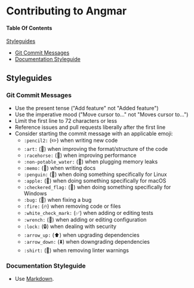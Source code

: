 # Contributing to Angmar

#### Table Of Contents

[Styleguides](#styleguides)
  * [Git Commit Messages](#git-commit-messages)
  * [Documentation Styleguide](#documentation-styleguide)

## Styleguides

### Git Commit Messages

* Use the present tense ("Add feature" not "Added feature")
* Use the imperative mood ("Move cursor to..." not "Moves cursor to...")
* Limit the first line to 72 characters or less
* Reference issues and pull requests liberally after the first line
* Consider starting the commit message with an applicable emoji:
    * `:pencil2:` (✏️) when writing new code
    * `:art:` (🎨) when improving the format/structure of the code
    * `:racehorse:` (🐎) when improving performance
    * `:non-potable_water:` (🚱) when plugging memory leaks
    * `:memo:` (📝) when writing docs
    * `:penguin:` (🐧) when doing something specifically for Linux
    * `:apple:` (🍎) when doing something specifically for macOS
    * `:checkered_flag:` (🏁) when doing something specifically for Windows
    * `:bug:` (🐛) when fixing a bug
    * `:fire:` (🔥) when removing code or files
    * `:white_check_mark:` (✅) when adding or editing tests
    * `:wrench:` (🔧) when adding or editing configuration
    * `:lock:` (🔒) when dealing with security
    * `:arrow_up:` (⬆️) when upgrading dependencies
    * `:arrow_down:` (⬇️️) when downgrading dependencies
    * `:shirt:` (👕) when removing linter warnings

### Documentation Styleguide

* Use [Markdown](https://daringfireball.net/projects/markdown).
